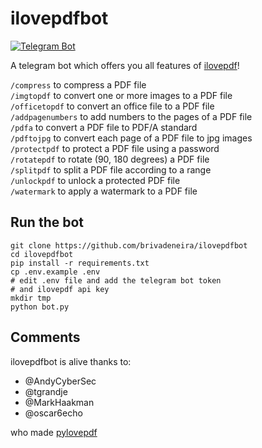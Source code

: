 # ilovepdfbot

[![Telegram Bot](https://img.shields.io/badge/Telegram-Bot-blue.svg)](https://t.me/i_love_pdf_bot)

A telegram bot which offers you all features of [ilovepdf](https://www.ilovepdf.com/)!

`/compress` to compress a PDF file  
`/imgtopdf` to convert one or more images to a PDF file  
`/officetopdf` to convert an office file to a PDF file  
`/addpagenumbers` to add numbers to the pages of a PDF file  
`/pdfa` to convert a PDF file to PDF/A standard  
`/pdftojpg` to convert each page of a PDF file to jpg images  
`/protectpdf` to protect a PDF file using a password  
`/rotatepdf` to rotate (90, 180 degrees) a PDF file  
`/splitpdf` to split a PDF file according to a range  
`/unlockpdf` to unlock a protected PDF file  
`/watermark` to apply a watermark to a PDF file

## Run the bot

```
git clone https://github.com/brivadeneira/ilovepdfbot
cd ilovepdfbot
pip install -r requirements.txt
cp .env.example .env
# edit .env file and add the telegram bot token
# and ilovepdf api key
mkdir tmp
python bot.py
```

## Comments

ilovepdfbot is alive thanks to:
- @AndyCyberSec
- @tgrandje
- @MarkHaakman
- @oscar6echo

who made [pylovepdf](https://github.com/AndyCyberSec/pylovepdf)